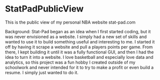 # StatPadPublicView
This is the public view of my personal NBA website stat-pad.com

Background:
Stat-Pad began as an idea when I first started coding, but it was never envisioned as a website. I simply had a new set of skills and wanted to use it to build something useful and interesting to me. I started it off by having it scrape a website and pull a players points per game. From there, I kept building it until it was a fully functional GUI, and then I had the idea to turn it into a website.
I love basketball and especially love data and analytics, so this project was a fun hobby I created outside of my schoolwork and never intended for it to try to make a profit or even build a resume. I simply just wanted to do it.
